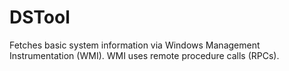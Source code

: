 # DSTool
Fetches basic system information via Windows Management Instrumentation (WMI). WMI uses remote procedure calls (RPCs).
